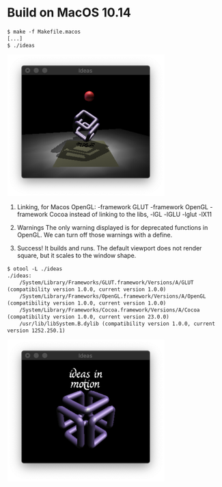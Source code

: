 # Build on MacOS 10.14

```
$ make -f Makefile.macos
[...]
$ ./ideas
```
<img src="ideas_macos-1.png?raw=true" width="368" height="330" title="MacOS ideas screenshot">

1. Linking,
for Macos OpenGL:
 -framework GLUT -framework OpenGL -framework Cocoa
instead of linking to the libs, 
 -lGL -lGLU -lglut -lX11

2. Warnings
The only warning displayed is for deprecated functions in OpenGL. We can turn off those warnings with a define.

3. Success! It builds and runs. The default viewport does not render square, but it scales to the window shape.
```
$ otool -L ./ideas
./ideas:
	/System/Library/Frameworks/GLUT.framework/Versions/A/GLUT (compatibility version 1.0.0, current version 1.0.0)
	/System/Library/Frameworks/OpenGL.framework/Versions/A/OpenGL (compatibility version 1.0.0, current version 1.0.0)
	/System/Library/Frameworks/Cocoa.framework/Versions/A/Cocoa (compatibility version 1.0.0, current version 23.0.0)
	/usr/lib/libSystem.B.dylib (compatibility version 1.0.0, current version 1252.250.1)
```

<img src="ideas_macos-2.png?raw=true" width="368" height="330" title="MacOS ideas end frame screenshot ">
